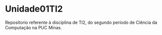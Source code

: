 # Unidade01TI2
Reposítorio referente à disciplina de TI2, do segundo período de Ciência da Computação na PUC Minas.

